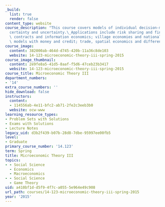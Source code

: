 ```yaml
---
_build:
  list: true
  render: false
content_type: website
course_description: "This course covers models of individual decision-making under\_\
  certainty and uncertainty.\_Applications include risk sharing and financial markets;\
  \ contracts and information economics; village economies and national development;\
  \ models with money and credit; trade, spatial economics and differentiated commodities.\n"
course_image:
  content: 382000ab-464d-d745-420b-11a36c8de103
  website: 14-123-microeconomic-theory-iii-spring-2015
course_image_thumbnail:
  content: 2e9fe8a5-41d5-8aaf-f5d6-47ceb23b3417
  website: 14-123-microeconomic-theory-iii-spring-2015
course_title: Microeconomic Theory III
department_numbers:
- '14'
extra_course_numbers: ''
hide_download: false
instructors:
  content:
  - 114556ab-4e11-bfc2-ab71-2fe2c3eeb3b0
  website: ocw-www
learning_resource_types:
- Problem Sets with Solutions
- Exams with Solutions
- Lecture Notes
legacy_uid: d3b2f439-b07b-28d8-7dbe-95997ee00fb5
level:
- Graduate
primary_course_number: '14.123'
term: Spring
title: Microeconomic Theory III
topics:
- - Social Science
  - Economics
  - Macroeconomics
- - Social Science
  - Game Theory
uid: a410bf1d-d5f9-4f7c-a055-5e964e49c908
url_path: courses/14-123-microeconomic-theory-iii-spring-2015
year: '2015'
---
```

